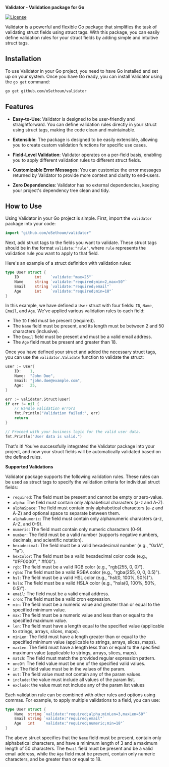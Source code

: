 **Validator - Validation package for Go**

[![License](https://img.shields.io/badge/License-MIT-blue.svg)](https://opensource.org/licenses/MIT)

Validator is a powerful and flexible Go package that simplifies the task of validating struct fields using struct tags. With this package, you can easily define validation rules for your struct fields by adding simple and intuitive struct tags.

## Installation

To use Validator in your Go project, you need to have Go installed and set up on your system. Once you have Go ready, you can install Validator using the `go get` command:

```bash
go get github.com/oSethoum/validator
```

## Features

-  **Easy-to-Use**: Validator is designed to be user-friendly and straightforward. You can define validation rules directly in your struct using struct tags, making the code clean and maintainable.

-  **Extensible**: The package is designed to be easily extensible, allowing you to create custom validation functions for specific use cases.

-  **Field-Level Validation**: Validator operates on a per-field basis, enabling you to apply different validation rules to different struct fields.

-  **Customizable Error Messages**: You can customize the error messages returned by Validator to provide more context and clarity to end-users.

-  **Zero Dependencies**: Validator has no external dependencies, keeping your project's dependency tree clean and tidy.

## How to Use

Using Validator in your Go project is simple. First, import the `validator` package into your code:

```go
import "github.com/oSethoum/validator"
```

Next, add struct tags to the fields you want to validate. These struct tags should be in the format `validate:"rule"`, where `rule` represents the validation rule you want to apply to that field.

Here's an example of a struct definition with validation rules:

```go
type User struct {
    ID       int    `validate:"max=25"`
    Name     string `validate:"required;min=2,max=50"`
    Email    string `validate:"required;email"`
    Age      int    `validate:"required;min=18"`
}
```

In this example, we have defined a `User` struct with four fields: `ID`, `Name`, `Email`, and `Age`. We've applied various validation rules to each field:

-  The `ID` field must be present (required).
-  The `Name` field must be present, and its length must be between 2 and 50 characters (inclusive).
-  The `Email` field must be present and must be a valid email address.
-  The `Age` field must be present and greater than 18.

Once you have defined your struct and added the necessary struct tags, you can use the `validator.Validate` function to validate the struct:

```go
user := User{
    ID:    1,
    Name:  "John Doe",
    Email: "john.doe@example.com",
    Age:   25,
}

err := validator.Struct(user)
if err != nil {
    // Handle validation errors
    fmt.Println("Validation failed:", err)
    return
}

// Proceed with your business logic for the valid user data.
fmt.Println("User data is valid.")
```

That's it! You've successfully integrated the Validator package into your project, and now your struct fields will be automatically validated based on the defined rules.

**Supported Validations**

Validator package supports the following validation rules. These rules can be used as struct tags to specify the validation criteria for individual struct fields:

-  `required`: The field must be present and cannot be empty or zero-value.
-  `alpha`: The field must contain only alphabetical characters (a-z and A-Z).
-  `alphaSpace`: The field must contain only alphabetical characters (a-z and A-Z) and optional space to separate between them.
-  `alphaNumeric`: The field must contain only alphanumeric characters (a-z, A-Z, and 0-9).
-  `numeric`: The field must contain only numeric characters (0-9).
-  `number`: The field must be a valid number (supports negative numbers, decimals, and scientific notation).
-  `hexadecimal`: The field must be a valid hexadecimal number (e.g., "0x1A", "1a").
-  `hexColor`: The field must be a valid hexadecimal color code (e.g., "#FF0000", " #f00").
-  `rgb`: The field must be a valid RGB color (e.g., "rgb(255, 0, 0)").
-  `rgba`: The field must be a valid RGBA color (e.g., "rgba(255, 0, 0, 0.5)").
-  `hsl`: The field must be a valid HSL color (e.g., "hsl(0, 100%, 50%)").
-  `hsla`: The field must be a valid HSLA color (e.g., "hsla(0, 100%, 50%, 0.5)").
-  `email`: The field must be a valid email address.
-  `cron`: The field must be a valid cron expression.
-  `min`: The field must be a numeric value and greater than or equal to the specified minimum value.
-  `max`: The field must be a numeric value and less than or equal to the specified maximum value.
-  `len`: The field must have a length equal to the specified value (applicable to strings, arrays, slices, maps).
-  `minLen`: The field must have a length greater than or equal to the specified minimum value (applicable to strings, arrays, slices, maps).
-  `maxLen`: The field must have a length less than or equal to the specified maximum value (applicable to strings, arrays, slices, maps).
-  `match`: The field must match the provided regular expression pattern.
-  `oneOf`: The field value must be one of the specified valid values.
-  `in`: The field value must be in the values of the param.
-  `out`: The field value must not contain any of the param values.
-  `include`: the value must include all values of the param list.
-  `exclude`: the value must not include any of the param list values

Each validation rule can be combined with other rules and options using commas. For example, to apply multiple validations to a field, you can use:

```go
type User struct {
    Name  string `validate:"required;alpha;minLen=3,maxLen=50"`
    Email string `validate:"required;email"`
    Age   int    `validate:"required;numeric;min=18"`
}
```

The above struct specifies that the `Name` field must be present, contain only alphabetical characters, and have a minimum length of 3 and a maximum length of 50 characters. The `Email` field must be present and be a valid email address, while the `Age` field must be present, contain only numeric characters, and be greater than or equal to 18.


